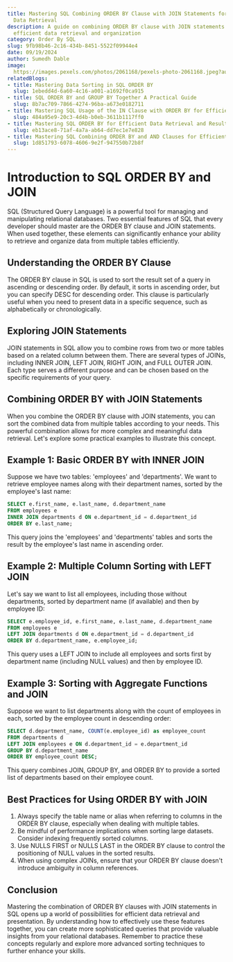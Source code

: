 ```yaml
---
title: Mastering SQL Combining ORDER BY Clause with JOIN Statements for Efficient
  Data Retrieval
description: A guide on combining ORDER BY clause with JOIN statements in SQL for
  efficient data retrieval and organization
category: Order By SQL
slug: 9fb98b46-2c16-434b-8451-5522f09944e4
date: 09/19/2024
author: Sumedh Dable
image: 
  https://images.pexels.com/photos/2061168/pexels-photo-2061168.jpeg?auto=compress&cs=tinysrgb&w=600
relatedBlogs:
- title: Mastering Data Sorting in SQL ORDER BY
  slug: 1ebedd4d-6a60-4c16-a001-a1692f0ca915
- title: SQL ORDER BY and GROUP BY Together A Practical Guide
  slug: 8b7ac709-7866-4274-96ba-a673e0182711
- title: Mastering SQL Usage of the IN Clause with ORDER BY for Efficient Querying
  slug: 484a95e9-20c3-4d4b-b0eb-3611b1117ff0
- title: Mastering SQL ORDER BY for Efficient Data Retrieval and Result Sorting
  slug: eb13ace8-71af-4a7a-ab64-dd7ec1e7e828
- title: Mastering SQL Combining ORDER BY and AND Clauses for Efficient Data Retrieval
  slug: 1d851793-6078-4606-9e2f-947550b72b8f
---
```


# Introduction to SQL ORDER BY and JOIN

SQL (Structured Query Language) is a powerful tool for managing and manipulating relational databases. Two essential features of SQL that every developer should master are the ORDER BY clause and JOIN statements. When used together, these elements can significantly enhance your ability to retrieve and organize data from multiple tables efficiently.

## Understanding the ORDER BY Clause

The ORDER BY clause in SQL is used to sort the result set of a query in ascending or descending order. By default, it sorts in ascending order, but you can specify DESC for descending order. This clause is particularly useful when you need to present data in a specific sequence, such as alphabetically or chronologically.

## Exploring JOIN Statements

JOIN statements in SQL allow you to combine rows from two or more tables based on a related column between them. There are several types of JOINs, including INNER JOIN, LEFT JOIN, RIGHT JOIN, and FULL OUTER JOIN. Each type serves a different purpose and can be chosen based on the specific requirements of your query.

## Combining ORDER BY with JOIN Statements

When you combine the ORDER BY clause with JOIN statements, you can sort the combined data from multiple tables according to your needs. This powerful combination allows for more complex and meaningful data retrieval. Let's explore some practical examples to illustrate this concept.

## Example 1: Basic ORDER BY with INNER JOIN

Suppose we have two tables: 'employees' and 'departments'. We want to retrieve employee names along with their department names, sorted by the employee's last name:

```sql
SELECT e.first_name, e.last_name, d.department_name
FROM employees e
INNER JOIN departments d ON e.department_id = d.department_id
ORDER BY e.last_name;
```

This query joins the 'employees' and 'departments' tables and sorts the result by the employee's last name in ascending order.

## Example 2: Multiple Column Sorting with LEFT JOIN

Let's say we want to list all employees, including those without departments, sorted by department name (if available) and then by employee ID:

```sql
SELECT e.employee_id, e.first_name, e.last_name, d.department_name
FROM employees e
LEFT JOIN departments d ON e.department_id = d.department_id
ORDER BY d.department_name, e.employee_id;
```

This query uses a LEFT JOIN to include all employees and sorts first by department name (including NULL values) and then by employee ID.

## Example 3: Sorting with Aggregate Functions and JOIN

Suppose we want to list departments along with the count of employees in each, sorted by the employee count in descending order:

```sql
SELECT d.department_name, COUNT(e.employee_id) as employee_count
FROM departments d
LEFT JOIN employees e ON d.department_id = e.department_id
GROUP BY d.department_name
ORDER BY employee_count DESC;
```

This query combines JOIN, GROUP BY, and ORDER BY to provide a sorted list of departments based on their employee count.

## Best Practices for Using ORDER BY with JOIN

1. Always specify the table name or alias when referring to columns in the ORDER BY clause, especially when dealing with multiple tables.
2. Be mindful of performance implications when sorting large datasets. Consider indexing frequently sorted columns.
3. Use NULLS FIRST or NULLS LAST in the ORDER BY clause to control the positioning of NULL values in the sorted results.
4. When using complex JOINs, ensure that your ORDER BY clause doesn't introduce ambiguity in column references.

## Conclusion

Mastering the combination of ORDER BY clauses with JOIN statements in SQL opens up a world of possibilities for efficient data retrieval and presentation. By understanding how to effectively use these features together, you can create more sophisticated queries that provide valuable insights from your relational databases. Remember to practice these concepts regularly and explore more advanced sorting techniques to further enhance your skills.